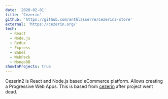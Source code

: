 ```yaml
---
date: '2020-02-01'
title: 'Cezerin'
github: 'https://github.com/anthlasserre/cezerin2-store'
external: 'https://cezerin.org/'
tech:
  - React
  - Node.js
  - Redux
  - Express
  - Babel
  - WebPack
  - MongoDB
showInProjects: true
---
```


Cezerin2 is React and Node.js based eCommerce platform. Allows creating a Progressive Web Apps. This is based from [cezerin](https://github.com/cezerin/cezerin) after project went dead.
